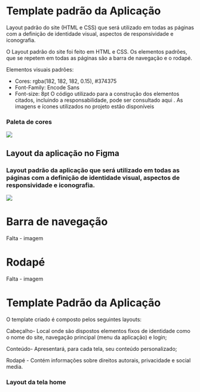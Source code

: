 # Template padrão da Aplicação

Layout padrão do site (HTML e CSS) que será utilizado em todas as páginas com a definição de identidade visual, aspectos de responsividade e iconografia.

O Layout padrão do site foi feito em HTML e CSS. Os elementos padrões, que se repetem em todas as páginas são a barra de navegação e o rodapé.

Elementos visuais padrões:

- Cores: rgba(182, 182, 182, 0.15), #374375
- Font-Family: Encode Sans
- Font-size: 8pt
O código utilizado para a construção dos elementos citados, incluindo a responsabilidade, pode ser consultado aqui . As imagens e ícones utilizados no projeto estão disponíveis 


### Paleta de cores

<img src="img/![image](https://github.com/user-attachments/assets/6862ffd4-a2f3-4469-8346-757f4de2cc03)
">

<h2>Layout da aplicação no Figma 

### Layout padrão da aplicação que será utilizado em todas as páginas com a definição de identidade visual, aspectos de responsividade e iconografia.

<img src="img/ModeloPadrão.png">

# Barra de navegação

Falta - imagem

# Rodapé

Falta - imagem

# Template Padrão da Aplicação
O template criado é composto pelos seguintes layouts:

Cabeçalho- Local onde são dispostos elementos fixos de identidade como o nome do site, navegação principal (menu da aplicação) e login; 

Conteúdo- Apresentará, para cada tela, seu conteúdo personalizado;

Rodapé - Contém informações sobre direitos autorais, privacidade e social media.


### Layout da tela home
<img src="">
